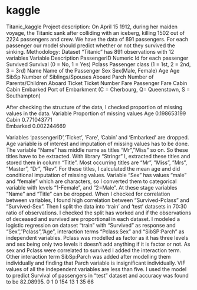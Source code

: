 # kaggle
Titanic_kaggle
Project description: On April 15 1912, during her maiden voyage, the Titanic sank after colliding with an iceberg, killing 1502 out of 2224 passengers and crew. We have the data of 891 passengers. For each passenger our model should predict whether or not they survived the sinking.
Methodology:
Dataset “Titanic” has 891 observations with 12 variables 
Variable	Description
PassengerID	Numeric Id for each passenger
Survived	Survival (0 = No, 1 = Yes)
Pclass	Passenger class (1 = 1st, 2 = 2nd, 3 = 3rd)
Name	Name of the Passenger
Sex	Sex(Male, Female)
Age	Age
SibSp	Number of Siblings/Spouses Aboard
Parch	Number of Parents/Children Aboard
Ticket	Ticket Number
Fare	Passenger Fare
Cabin	Cabin
Embarked	Port of Embarkment
(C = Cherbourg, Q= Queenstown,
 S = Southampton)

After checking the structure of the data, I checked proportion of missing values in the data.
Variable	Proportion of missing values
Age	0.198653199
Cabin	0.771043771                                                   
Embarked	0.002244669

Variables ‘passengerID’,‘Ticket’, ’Fare’, ’Cabin’ and ‘Embarked’ are dropped. Age variable is of interest and imputation of missing values has to be done. The variable “Name” has middle name as titles “Mr”,”Miss” so on. So these titles have to be extracted. With library “Stringr” I, extracted these titles and stored them in column “Title”. Most occurring titles are “Mr”, ”Miss”, ”Mrs”, ”Master”, ”Dr”, “Rev”. For these titles, I calculated the mean age and did conditional imputation of missing values. 
Variable “Sex” has values “male” and “female”  which are characters, so I converted them to categorical variable with levels “1-Female”, and “2=Male”.
At these stage variables “Name” and “Title” can be dropped.
When I checked for correlation between variables, I found high correlation between “Survived-Pclass” and “Survived-Sex”.
Then I split the data into ‘train’ and ‘test’ datasets in 70:30 ratio of observations. I checked the split has worked and if the observations of deceased and survived are proportional in each dataset.
I modeled a logistic regression on dataset “train” with “Survived” as response and “Sex”,”Pclass”,”Age”, interaction terms “Pclass:Sex” and “SibSP:Parch” as independent variables. Pclass was modelled as factor as it has three levels and sex being only two levels it doesn’t add anything if it is factor or not. As sex and Pclass were correlated to survived I added the interaction term. Other interaction term SibSp:Parch was added after modelling  them individually and finding that Parch variable is insignificant individually. 
VIF values of all the independent variables are less than five.
I used the model to predict Survival of passengers in “test” dataset and accuracy was found to be 82.08995.
	0	1
0	154	13
1	35	66

